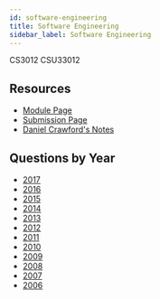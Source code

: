 ```yaml
---
id: software-engineering
title: Software Engineering
sidebar_label: Software Engineering
---
```

CS3012
CSU33012

## Resources

-   [Module Page](https://scss.tcd.ie/Stephen.Barrett/teaching/CS3012/)
-   [Submission Page](https://scss.tcd.ie/Stephen.Barrett/teaching/CS3012/submit.html)
-   [Daniel Crawford's Notes](https://docs.google.com/document/d/1wv4wQaE8hRKdtdVF-n7sQkjUC0XHk21BK_6X8XjpsBE)

## Questions by Year

-   [2017](https://www.tcd.ie/academicregistry/exams/assets/local/past-papers2017/CS/CS3012-1%20EDITED.pdf)
-   [2016](https://www.tcd.ie/academicregistry/exams/assets/local/past-papers2016/CS/CS3012-1.PDF)
-   [2015](https://www.tcd.ie/academicregistry/exams/assets/local/past-papers2015/CS/CS3012-1.pdf)
-   [2014](https://www.tcd.ie/academicregistry/exams/assets/local/past-papers2014/CS/CS30121.pdf)
-   [2013](https://www.tcd.ie/academicregistry/exams/assets/local/past-papers2013/CS/CS30121.pdf)
-   [2012](https://www.tcd.ie/Local/Exam_Papers/2012/XC/XCS30121.pdf)
-   [2011](https://www.tcd.ie/Local/Exam_Papers/2011/XC/XCS30121.pdf)
-   [2010](https://www.tcd.ie/Local/Exam_Papers/2010/XC/XCS30121.pdf)
-   [2009](https://www.tcd.ie/Local/Exam_Papers/2009/XC/XCS3BA231.pdf)
-   [2008](https://www.tcd.ie/Local/Exam_Papers/2008/XC/XCS3BA231.pdf)
-   [2007](https://www.tcd.ie/Local/Exam_Papers/2007/XC/XCS3BA231.pdf)
-   [2006](https://www.tcd.ie/Local/Exam_Papers/2006/XC/XCS3BA71.pdf)
